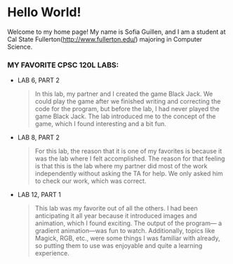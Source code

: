 # Hello World!

Welcome to my home page! My name is Sofia Guillen, and I am a student at Cal State Fullerton(http://www.fullerton.edu/) majoring in Computer Science.

### MY FAVORITE CPSC 120L LABS:

* LAB 6, PART 2

  > In this lab, my partner and I created the game Black Jack. We could play the game after we finished writing and correcting the code for the program, but before the lab, I had never played the game Black Jack. The lab introduced me to the concept of the game, which I found interesting and a bit fun.

* LAB 8, PART 2

  > For this lab, the reason that it is one of my favorites is because it was the lab where I felt accomplished. The reason for that feeling is that this is the lab where my partner did most of the work independently without asking the TA for help. We only asked him to check our work, which was correct. 

* LAB 12, PART 1

  > This lab was my favorite out of all the others. I had been anticipating it all year because it introduced images and animation, which I found exciting. The output of the program— a gradient animation—was fun to watch. Additionally, topics like Magick, RGB, etc., were some things I was familiar with already, so putting them to use was enjoyable and quite a learning experience.



